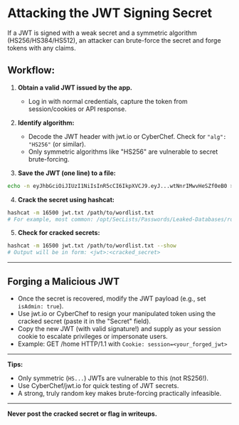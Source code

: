 # Attacking the JWT Signing Secret

If a JWT is signed with a weak secret and a symmetric algorithm (HS256/HS384/HS512), an attacker can brute-force the secret and forge tokens with any claims.

## Workflow:
1. **Obtain a valid JWT issued by the app.**
    - Log in with normal credentials, capture the token from session/cookies or API response.

2. **Identify algorithm:**
    - Decode the JWT header with jwt.io or CyberChef. Check for `"alg": "HS256"` (or similar).
    - Only symmetric algorithms like "HS256" are vulnerable to secret brute-forcing.

3. **Save the JWT (one line) to a file:**

```bash
echo -n eyJhbGciOiJIUzI1NiIsInR5cCI6IkpXVCJ9.eyJ...wtNnrIMwvHeSZf0eB0 > jwt.txt
```

4. **Crack the secret using hashcat:**

```bash
hashcat -m 16500 jwt.txt /path/to/wordlist.txt
# For example, most common: /opt/SecLists/Passwords/Leaked-Databases/rockyou.txt
```

5. **Check for cracked secrets:**

```bash
hashcat -m 16500 jwt.txt /path/to/wordlist.txt --show
# Output will be in form: <jwt>:<cracked_secret>
```

---

## Forging a Malicious JWT
- Once the secret is recovered, modify the JWT payload (e.g., set `isAdmin: true`).
- Use jwt.io or CyberChef to resign your manipulated token using the cracked secret (paste it in the "Secret" field).
- Copy the new JWT (with valid signature!) and supply as your session cookie to escalate privileges or impersonate users.
- Example: GET /home HTTP/1.1 with `Cookie: session=<your_forged_jwt>`

---

**Tips:**
- Only symmetric (`HS...`) JWTs are vulnerable to this (not RS256!).
- Use CyberChef/jwt.io for quick testing of JWT secrets.
- A strong, truly random key makes brute-forcing practically infeasible.

---
**Never post the cracked secret or flag in writeups.**
